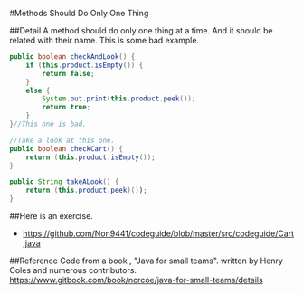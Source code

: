 #Methods Should Do Only One Thing

##Detail
A method should do only one thing at a time. And it should be related with their name.
This is some bad example.

```Java
public boolean checkAndLook() {
	if (this.product.isEmpty()) {
		return false;
	}
	else {
		System.out.print(this.product.peek());
		return true;
	}
}//This one is bad.

//Take a look at this one.
public boolean checkCart() {
	return (this.product.isEmpty());
}

public String takeALook() {
	return (this.product.peek)());
}
```


##Here is an exercise.
- https://github.com/Non9441/codeguide/blob/master/src/codeguide/Cart.java

##Reference
Code from a book , "Java for small teams".
written by Henry Coles and numerous contributors.
https://www.gitbook.com/book/ncrcoe/java-for-small-teams/details
